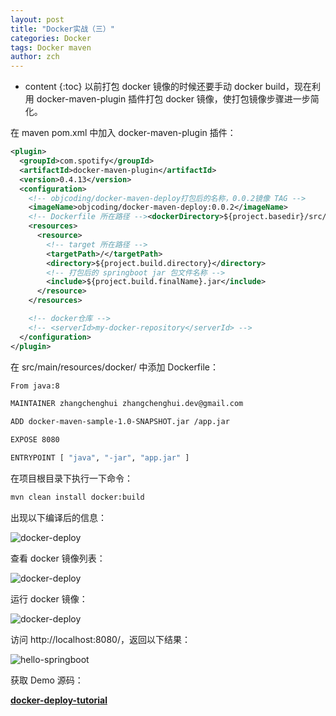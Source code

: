 ```yaml
---
layout: post
title: "Docker实战（三）"
categories: Docker
tags: Docker maven
author: zch
---
```


* content
{:toc}
以前打包 docker 镜像的时候还要手动 docker build，现在利用 docker-maven-plugin 插件打包 docker 镜像，使打包镜像步骤进一步简化。









在 maven pom.xml 中加入 docker-maven-plugin 插件：

```xml
<plugin>
  <groupId>com.spotify</groupId>
  <artifactId>docker-maven-plugin</artifactId>
  <version>0.4.13</version>
  <configuration>
    <!-- objcoding/docker-maven-deploy打包后的名称，0.0.2镜像 TAG -->
    <imageName>objcoding/docker-maven-deploy:0.0.2</imageName>
    <!-- Dockerfile 所在路径 --><dockerDirectory>${project.basedir}/src/main/resources/docker</dockerDirectory>
    <resources>
      <resource>
        <!-- target 所在路径 -->
        <targetPath>/</targetPath>
        <directory>${project.build.directory}</directory>
        <!-- 打包后的 springboot jar 包文件名称 -->
        <include>${project.build.finalName}.jar</include>
      </resource>
    </resources>

    <!-- docker仓库 -->
    <!-- <serverId>my-docker-repository</serverId> -->
  </configuration>
</plugin>
```



在 src/main/resources/docker/ 中添加 Dockerfile：

```bash
From java:8

MAINTAINER zhangchenghui zhangchenghui.dev@gmail.com

ADD docker-maven-sample-1.0-SNAPSHOT.jar /app.jar

EXPOSE 8080

ENTRYPOINT [ "java", "-jar", "app.jar" ]
```



在项目根目录下执行一下命令：

```bash
mvn clean install docker:build
```

出现以下编译后的信息：

![docker-deploy](https://raw.githubusercontent.com/objcoding/objcoding.github.io/master/images/dockerdeploy.png)

查看 docker 镜像列表：

![docker-deploy](https://raw.githubusercontent.com/objcoding/objcoding.github.io/master/images/dockerdeploy2.png)



运行 docker 镜像：

![docker-deploy](https://raw.githubusercontent.com/objcoding/objcoding.github.io/master/images/dockerdeploy2.png)



访问 http://localhost:8080/，返回以下结果：

![hello-springboot](https://raw.githubusercontent.com/objcoding/objcoding.github.io/master/images/springboot4.png)



获取 Demo 源码：

[**docker-deploy-tutorial**](https://github.com/objcoding/docker-deploy-tutorial)















